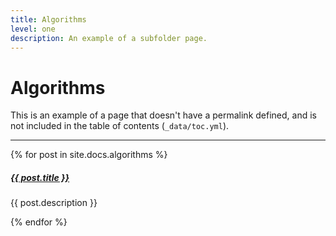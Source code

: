 ```yaml
---
title: Algorithms
level: one
description: An example of a subfolder page.
---
```


# Algorithms

This is an example of a page that doesn't have a permalink defined, and
is not included in the table of contents (`_data/toc.yml`).



<div class="section-index">
    <hr class="panel-line">
    {% for post in site.docs.algorithms  %}        
    <div class="entry">
    <h5><a href="{{ post.url | prepend: site.baseurl }}">{{ post.title }}</a></h5>
    <p>{{ post.description }}</p>
    </div>{% endfor %}
</div>